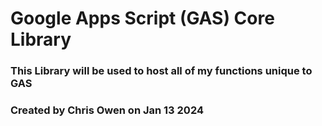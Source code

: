 # Google Apps Script (GAS) Core Library
### This Library will be used to host all of my functions unique to GAS
### Created by Chris Owen on Jan 13 2024
